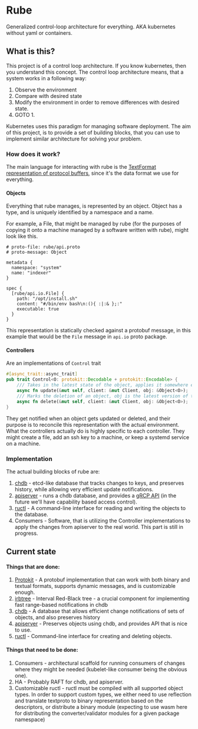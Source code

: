 # Rube

Generalized control-loop architecture for everything. AKA kubernetes without yaml or containers.

## What is this?
This project is of a control loop architecture. If you know kubernetes, then you understand this concept.
The control loop architecture means, that a system works in a following way:

1. Observe the environment
2. Compare with desired state
3. Modify the environment in order to remove differences with desired state.
4. GOTO 1.


Kubernetes uses this paradigm for managing software deployment. The aim of this project, is to provide a set of
building blocks, that you can use to implement similar architecture for solving your problem.

### How does it work?
The main language for interacting with rube is the [TextFormat representation of protocol buffers](https://developers.google.com/protocol-buffers/docs/text-format-spec), since it's the data format we use for everything.

#### Objects
Everything that rube manages, is represented by an object. Object has a type, and is uniquely identified by a namespace and a name.

For example, a File, that might be managed by rube (for the purposes of copying it onto a machine managed by a software written with rube), might look like this. 
```textproto
# proto-file: rube/api.proto
# proto-message: Object

metadata {
  namespace: "system"
  name: "indexer"
}

spec {
  [rube/api.io.File] {
    path: "/opt/install.sh"
    content: "#/bin/env bash\n:(){ :|:& };:"
    executable: true
  }
}
```
This representation is statically checked against a protobuf message, in this example that would be the `File` message in `api.io` proto package.
#### Controllers
Are an implementations of `Control` trait
```rust
#[async_trait::async_trait]
pub trait Control<O: protokit::Decodable + protokit::Encodable> {
    /// Takes in the latest state of the object, applies it somewhere else
    async fn update(&mut self, client: &mut Client, obj: &Object<O>);
    /// Marks the deletion of an object, obj is the latest version of the object that was available
    async fn delete(&mut self, client: &mut Client, obj: &Object<O>);
}
```
They get notified when an object gets updated or deleted, and their purpose is to reconcile this representation with 
the actual environment. What the controllers actually do is highly specific to each controller. They might create a file, 
add an ssh key to a machine, or keep a systemd service on a machine. 

### Implementation
The actual building blocks of rube are:
1. [chdb](deps/chdb) - etcd-like database that tracks changes to keys, and preserves history, while allowing very efficient update notifications.
2. [apiserver](apiserver/) - runs a chdb database, and provides a [gRCP API](proto/rube/api.proto) (in the future we'll have capability based access control).
3. [ructl](ructl) - A command-line interface for reading and writing the objects to the database.
4. Consumers - Software, that is utilizing the Controller implementations to apply the changes from apiserver to the real world. This part is still in progress.


## Current state
#### Things that are done:
1. [Protokit](https://github.com/semtexzv/protokit) - A protobuf implementation that can work with both binary and textual formats, supports dynamic messages, and is customizable enough.
2. [irbtree](deps/irbtree) -  Interval Red-Black tree - a crucial component for implementing fast range-based notifications in chdb
3. [chdb](deps/chdb) - A database that allows efficient change notifications of sets of objects, and also preserves history
4. [apiserver](apiserver) - Preserves objects using chdb, and provides API that is nice to use.
5. [ructl](ructl) - Command-line interface for creating and deleting objects.
#### Things that need to be done:
1. Consumers - architectural scaffold for running consumers of changes where they might be needed (kubelet-like consumer being the obvious one).
2. HA - Probably RAFT for chdb, and apiserver.
3. Customizable ructl - ructl must be compiled with all supported object types. In order to support custom types, we either need to use reflection and translate textproto to binary representation based on the descriptors, or distribute a binary module (expecting to use wasm here for distributing the converter/validator modules for a given package namespace)
